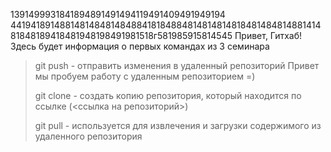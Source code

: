 1391499931841894891491494119491409491949194
4419418914881481484814848841818488481481481481848148481488141481848189418481948198491981518г581985915814545
Привет, Гитхаб! Здесь будет информация о первых командах из 3 семинара
> git push - отправить изменения в удаленный репозиторий 
Привет мы пробуем работу с удаленным репозиторием =)
> 
> git clone - создать копию репозитория, который находится по ссылке (<ссылка на репозиторий>)
> 
> git pull - используется для извлечения и загрузки содержимого из удаленного репозитория
> 
> 